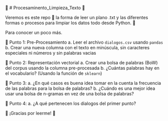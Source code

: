🤗 # Procesaminento_Limpieza_Texto 🤗

Veremos es este repo 🍚 la forma de leer un plano .txt y las diferentes formas o procesos para limpiar los datos todo desde Python. 🐍

Para conocer un poco más.

🧠 Punto 1: Pre-Procesamiento
a. Leer el archivo `dialogos.csv` usando `pandas`
b. Crear una nueva columna con el texto en minúscula, sin caracteres especiales ni números y sin palabras vacias

🧠 Punto 2: Representación vectorial
a. Crear una bolsa de palabras (BoW) del corpus usando la columna pre-procesada
b. ¿Cuántas palabras hay en el vocabulario? (Usando la función de `sklearn`)

🧠 Punto 3:
a. ¿En qué casos es buena idea tomar en la cuenta la frecuencia de las palabras para la bolsa de palabras?
b. ¿Cuándo es una mejor idea usar una bolsa de n-gramas en vez de una bolsa de palabras?

🧠 Punto 4:
a. ¿A qué pertenecen los dialogos del primer punto? 


🦉 ¡Gracias por leerme! 🦉
